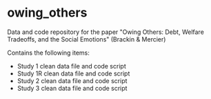 # owing_others
Data and code repository for the paper "Owing Others: Debt, Welfare Tradeoffs, and the Social Emotions" (Brackin & Mercier)

Contains the following items:

* Study 1 clean data file and code script
* Study 1R clean data file and code script
* Study 2 clean data file and code script
* Study 3 clean data file and code script

